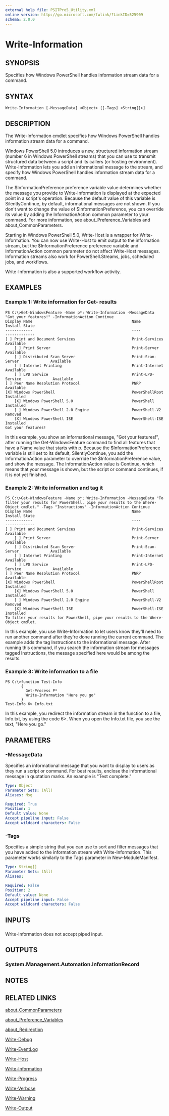 ```yaml
---
external help file: PSITPro5_Utility.xml
online version: http://go.microsoft.com/fwlink/?LinkID=525909
schema: 2.0.0
---
```


# Write-Information
## SYNOPSIS
Specifies how Windows PowerShell handles information stream data for a command.

## SYNTAX

```
Write-Information [-MessageData] <Object> [[-Tags] <String[]>]
```

## DESCRIPTION
The Write-Information cmdlet specifies how Windows PowerShell handles information stream data for a command.

Windows PowerShell 5.0 introduces a new, structured information stream (number 6 in Windows PowerShell streams) that you can use to transmit structured data between a script and its callers (or hosting environment).
Write-Information lets you add an informational message to the stream, and specify how Windows PowerShell handles information stream data for a command.

The $InformationPreference preference variable value determines whether the message you provide to Write-Information is displayed at the expected point in a script's operation.
Because the default value of this variable is SilentlyContinue, by default, informational messages are not shown.
If you don't want to change the value of $InformationPreference, you can override its value by adding the InformationAction common parameter to your command.
For more information, see about_Preference_Variables and about_CommonParameters.

Starting in Windows PowerShell 5.0, Write-Host is a wrapper for Write-Information.
You can now use Write-Host to emit output to the information stream, but the $InformationPreference preference variable and InformationAction common parameter do not affect Write-Host messages.
Information streams also work for PowerShell.Streams, jobs, scheduled jobs, and workflows.

Write-Information is also a supported workflow activity.

## EXAMPLES

### Example 1: Write information for Get- results
```
PS C:\>Get-WindowsFeature -Name p*; Write-Information -MessageData "Got your features!" -InformationAction Continue
Display Name                                            Name                       Install State
------------                                            ----                       -------------
[ ] Print and Document Services                         Print-Services                 Available
    [ ] Print Server                                    Print-Server                   Available
    [ ] Distributed Scan Server                         Print-Scan-Server              Available
    [ ] Internet Printing                               Print-Internet                 Available
    [ ] LPD Service                                     Print-LPD-Service              Available
[ ] Peer Name Resolution Protocol                       PNRP                           Available
[X] Windows PowerShell                                  PowerShellRoot                 Installed
    [X] Windows PowerShell 5.0                          PowerShell                     Installed
    [ ] Windows PowerShell 2.0 Engine                   PowerShell-V2                    Removed
    [X] Windows PowerShell ISE                          PowerShell-ISE                 Installed
Got your features!
```

In this example, you show an informational message, "Got your features!", after running the Get-WindowsFeature command to find all features that have a Name value that starts with p.
Because the $InformationPreference variable is still set to its default, SilentlyContinue, you add the InformationAction parameter to override the $InformationPreference value, and show the message.
The InformationAction value is Continue, which means that your message is shown, but the script or command continues, if it is not yet finished.

### Example 2: Write information and tag it
```
PS C:\>Get-WindowsFeature -Name p*; Write-Information -MessageData "To filter your results for PowerShell, pipe your results to the Where-Object cmdlet." -Tags "Instructions" -InformationAction Continue
Display Name                                            Name                       Install State
------------                                            ----                       -------------
[ ] Print and Document Services                         Print-Services                 Available
    [ ] Print Server                                    Print-Server                   Available
    [ ] Distributed Scan Server                         Print-Scan-Server              Available
    [ ] Internet Printing                               Print-Internet                 Available
    [ ] LPD Service                                     Print-LPD-Service              Available
[ ] Peer Name Resolution Protocol                       PNRP                           Available
[X] Windows PowerShell                                  PowerShellRoot                 Installed
    [X] Windows PowerShell 5.0                          PowerShell                     Installed
    [ ] Windows PowerShell 2.0 Engine                   PowerShell-V2                    Removed
    [X] Windows PowerShell ISE                          PowerShell-ISE                 Installed
To filter your results for PowerShell, pipe your results to the Where-Object cmdlet.
```

In this example, you use Write-Information to let users know they'll need to run another command after they're done running the current command.
The example adds the tag Instructions to the informational message.
After running this command, if you search the information stream for messages tagged Instructions, the message specified here would be among the results.

### Example 3: Write information to a file
```
PS C:\>function Test-Info
       { 
         Get-Process P*
         Write-Information "Here you go"
       }
Test-Info 6> Info.txt
```

In this example, you redirect the information stream in the function to a file, Info.txt, by using the code 6\>.
When you open the Info.txt file, you see the text, "Here you go."

## PARAMETERS

### -MessageData
Specifies an informational message that you want to display to users as they run a script or command.
For best results, enclose the informational message in quotation marks.
An example is "Test complete."

```yaml
Type: Object
Parameter Sets: (All)
Aliases: Msg

Required: True
Position: 1
Default value: None
Accept pipeline input: False
Accept wildcard characters: False
```

### -Tags
Specifies a simple string that you can use to sort and filter messages that you have added to the information stream with Write-Information.
This parameter works similarly to the Tags parameter in New-ModuleManifest.

```yaml
Type: String[]
Parameter Sets: (All)
Aliases: 

Required: False
Position: 2
Default value: None
Accept pipeline input: False
Accept wildcard characters: False
```

## INPUTS

### 
Write-Information does not accept piped input.

## OUTPUTS

### System.Management.Automation.InformationRecord

## NOTES

## RELATED LINKS

[about_CommonParameters](http://technet.microsoft.com/library/hh847884.aspx)

[about_Preference_Variables](http://technet.microsoft.com/library/hh847796.aspx)

[about_Redirection](http://technet.microsoft.com/library/hh847746.aspx)

[Write-Debug](fb95cfe7-8a21-4b6a-9e00-0205a6b74c41)

[Write-EventLog](c93c4cd3-028f-4343-bfe6-b70f8f249290)

[Write-Host](023e670a-cfda-4e8c-af8f-c2b2d9ee5612)

[Write-Information](1d2d8f6a-8ef0-457b-9695-aef946994973)

[Write-Progress](3e78a07f-87ae-4bc2-ac28-b0163831fd80)

[Write-Verbose](d17c2519-dae0-4142-a506-9acfb79b72e7)

[Write-Warning](8e53946e-1762-40e6-ab70-5307f6fc2a98)

[Write-Output](72e7f802-c08c-435e-88ad-b2b77faea1a7)

